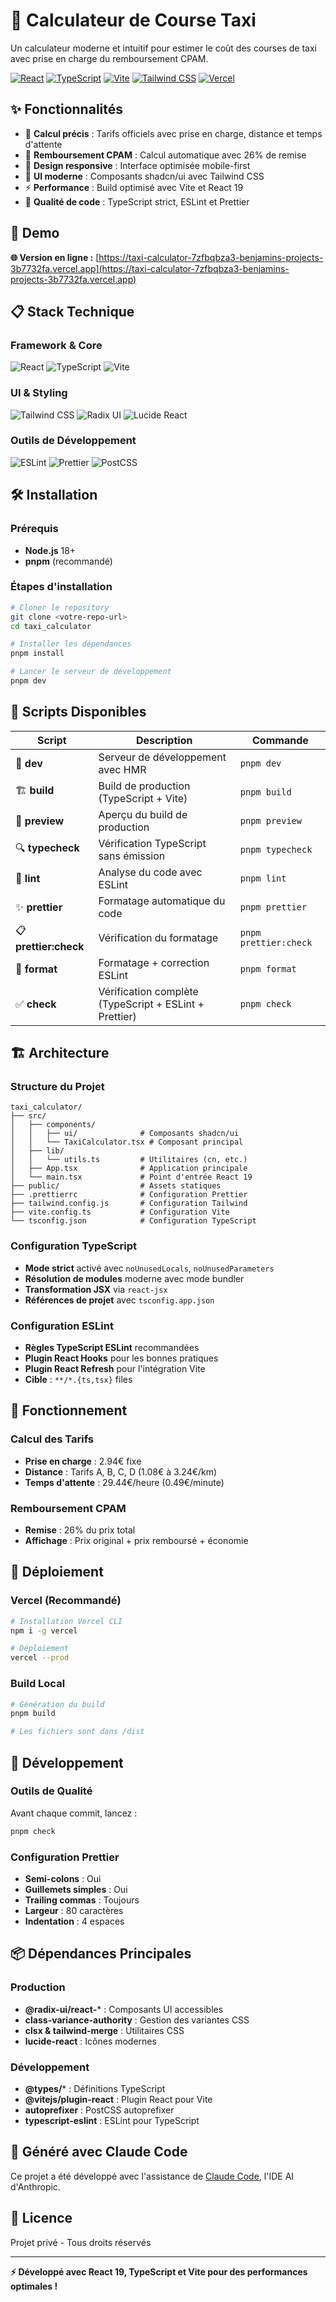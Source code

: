# 🚕 Calculateur de Course Taxi

Un calculateur moderne et intuitif pour estimer le coût des courses de taxi avec prise en charge du remboursement CPAM.

[![React](https://img.shields.io/badge/React-19.1.1-61DAFB?style=for-the-badge&logo=react&logoColor=white)](https://reactjs.org/)
[![TypeScript](https://img.shields.io/badge/TypeScript-5.8.3-3178C6?style=for-the-badge&logo=typescript&logoColor=white)](https://www.typescriptlang.org/)
[![Vite](https://img.shields.io/badge/Vite-7.1.2-646CFF?style=for-the-badge&logo=vite&logoColor=white)](https://vitejs.dev/)
[![Tailwind CSS](https://img.shields.io/badge/Tailwind_CSS-3.4.17-38B2AC?style=for-the-badge&logo=tailwind-css&logoColor=white)](https://tailwindcss.com/)
[![Vercel](https://img.shields.io/badge/Deployed_on-Vercel-000000?style=for-the-badge&logo=vercel&logoColor=white)](https://vercel.com/)

## ✨ Fonctionnalités

- 🧮 **Calcul précis** : Tarifs officiels avec prise en charge, distance et temps d'attente
- 💊 **Remboursement CPAM** : Calcul automatique avec 26% de remise
- 📱 **Design responsive** : Interface optimisée mobile-first
- 🎨 **UI moderne** : Composants shadcn/ui avec Tailwind CSS
- ⚡ **Performance** : Build optimisé avec Vite et React 19
- 🔧 **Qualité de code** : TypeScript strict, ESLint et Prettier

## 🚀 Demo

**🌐 Version en ligne :** [https://taxi-calculator-7zfbqbza3-benjamins-projects-3b7732fa.vercel.app](https://taxi-calculator-7zfbqbza3-benjamins-projects-3b7732fa.vercel.app)

## 📋 Stack Technique

### Framework & Core
![React](https://img.shields.io/badge/React-19.1.1-61DAFB?style=flat-square&logo=react)
![TypeScript](https://img.shields.io/badge/TypeScript-5.8.3-3178C6?style=flat-square&logo=typescript)
![Vite](https://img.shields.io/badge/Vite-7.1.2-646CFF?style=flat-square&logo=vite)

### UI & Styling
![Tailwind CSS](https://img.shields.io/badge/Tailwind_CSS-3.4.17-38B2AC?style=flat-square&logo=tailwind-css)
![Radix UI](https://img.shields.io/badge/Radix_UI-Latest-161618?style=flat-square&logo=radix-ui)
![Lucide React](https://img.shields.io/badge/Lucide_React-0.544.0-F56565?style=flat-square)

### Outils de Développement
![ESLint](https://img.shields.io/badge/ESLint-9.33.0-4B32C3?style=flat-square&logo=eslint)
![Prettier](https://img.shields.io/badge/Prettier-3.6.2-F7B93E?style=flat-square&logo=prettier)
![PostCSS](https://img.shields.io/badge/PostCSS-8.5.6-DD3A0A?style=flat-square&logo=postcss)

## 🛠️ Installation

### Prérequis
- **Node.js** 18+
- **pnpm** (recommandé)

### Étapes d'installation

```bash
# Cloner le repository
git clone <votre-repo-url>
cd taxi_calculator

# Installer les dépendances
pnpm install

# Lancer le serveur de développement
pnpm dev
```

## 📝 Scripts Disponibles

| Script | Description | Commande |
|--------|-------------|----------|
| 🚀 **dev** | Serveur de développement avec HMR | `pnpm dev` |
| 🏗️ **build** | Build de production (TypeScript + Vite) | `pnpm build` |
| 👀 **preview** | Aperçu du build de production | `pnpm preview` |
| 🔍 **typecheck** | Vérification TypeScript sans émission | `pnpm typecheck` |
| 🧹 **lint** | Analyse du code avec ESLint | `pnpm lint` |
| ✨ **prettier** | Formatage automatique du code | `pnpm prettier` |
| 📋 **prettier:check** | Vérification du formatage | `pnpm prettier:check` |
| 🔧 **format** | Formatage + correction ESLint | `pnpm format` |
| ✅ **check** | Vérification complète (TypeScript + ESLint + Prettier) | `pnpm check` |

## 🏗️ Architecture

### Structure du Projet
```
taxi_calculator/
├── src/
│   ├── components/
│   │   ├── ui/              # Composants shadcn/ui
│   │   └── TaxiCalculator.tsx # Composant principal
│   ├── lib/
│   │   └── utils.ts         # Utilitaires (cn, etc.)
│   ├── App.tsx              # Application principale
│   └── main.tsx             # Point d'entrée React 19
├── public/                  # Assets statiques
├── .prettierrc              # Configuration Prettier
├── tailwind.config.js       # Configuration Tailwind
├── vite.config.ts           # Configuration Vite
└── tsconfig.json            # Configuration TypeScript
```

### Configuration TypeScript
- **Mode strict** activé avec `noUnusedLocals`, `noUnusedParameters`
- **Résolution de modules** moderne avec mode bundler
- **Transformation JSX** via `react-jsx`
- **Références de projet** avec `tsconfig.app.json`

### Configuration ESLint
- **Règles TypeScript ESLint** recommandées
- **Plugin React Hooks** pour les bonnes pratiques
- **Plugin React Refresh** pour l'intégration Vite
- **Cible** : `**/*.{ts,tsx}` files

## 🎯 Fonctionnement

### Calcul des Tarifs
- **Prise en charge** : 2.94€ fixe
- **Distance** : Tarifs A, B, C, D (1.08€ à 3.24€/km)
- **Temps d'attente** : 29.44€/heure (0.49€/minute)

### Remboursement CPAM
- **Remise** : 26% du prix total
- **Affichage** : Prix original + prix remboursé + économie

## 🚀 Déploiement

### Vercel (Recommandé)
```bash
# Installation Vercel CLI
npm i -g vercel

# Déploiement
vercel --prod
```

### Build Local
```bash
# Génération du build
pnpm build

# Les fichiers sont dans /dist
```

## 🔧 Développement

### Outils de Qualité
Avant chaque commit, lancez :
```bash
pnpm check
```

### Configuration Prettier
- **Semi-colons** : Oui
- **Guillemets simples** : Oui
- **Trailing commas** : Toujours
- **Largeur** : 80 caractères
- **Indentation** : 4 espaces

## 📦 Dépendances Principales

### Production
- **@radix-ui/react-***  : Composants UI accessibles
- **class-variance-authority** : Gestion des variantes CSS
- **clsx & tailwind-merge** : Utilitaires CSS
- **lucide-react** : Icônes modernes

### Développement
- **@types/*** : Définitions TypeScript
- **@vitejs/plugin-react** : Plugin React pour Vite
- **autoprefixer** : PostCSS autoprefixer
- **typescript-eslint** : ESLint pour TypeScript

## 🤖 Généré avec Claude Code

Ce projet a été développé avec l'assistance de [Claude Code](https://claude.ai/code), l'IDE AI d'Anthropic.

## 📄 Licence

Projet privé - Tous droits réservés

---

**⚡ Développé avec React 19, TypeScript et Vite pour des performances optimales !**
